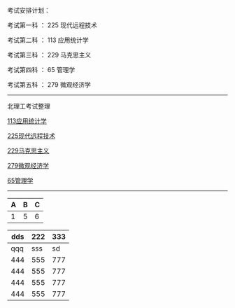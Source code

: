 
考试安排计划：

考试第一科 ： 225 现代远程技术

考试第二科 ： 113 应用统计学

考试第三科 ： 229 马克思主义

考试第四科 ： 65 管理学

考试第五科 ： 279 微观经济学

------------------------------

北理工考试整理

[113应用统计学](others/learn/113.md)

[225现代远程技术](others/learn/225.md)

[229马克思主义](others/learn/229.md)

[279微观经济学](others/learn/279.md)

[65管理学](others/learn/65.md)


--------------------
| A | B | C |
|---|---|---|
| 1 | 5 | 6 |


|  dds |  222 |  333 |
|---|---|---|
|qqq| sss| sd |
|444|555|777|
|444|555|777|
|444|555|777|
|444|555|777|
